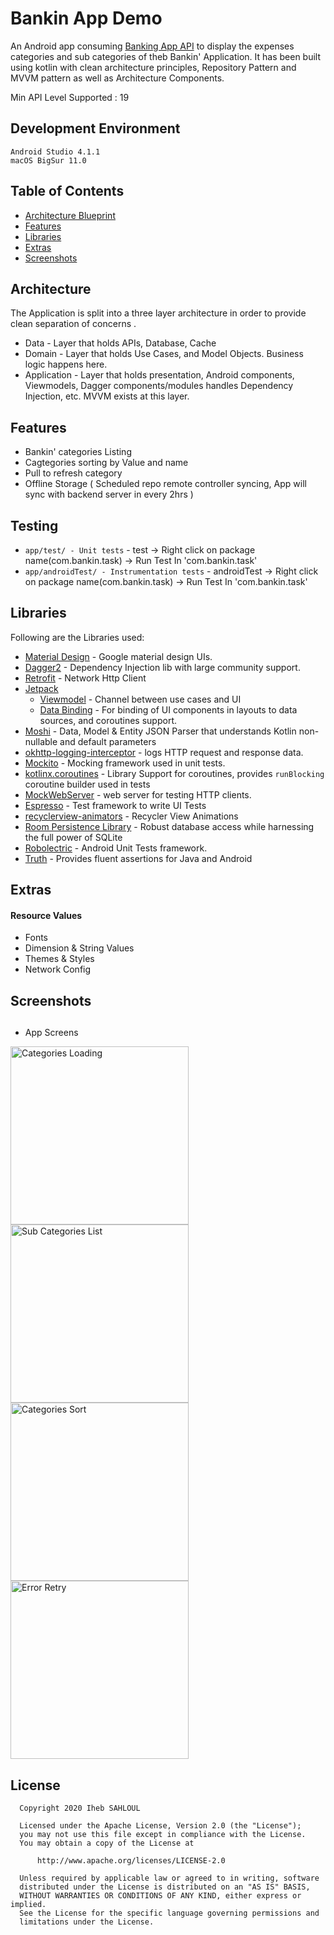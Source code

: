 # Bankin App Demo 

An Android app consuming [Banking App API](https://raw.githubusercontent.com/bankin-engineering/challenge-android/master/categories.json) to display the expenses categories and sub categories
of theb Bankin' Application. It has been built using kotlin with clean architecture principles, Repository Pattern and MVVM
pattern as well as Architecture Components.

Min API Level Supported : 19


## Development Environment

    Android Studio 4.1.1
    macOS BigSur 11.0

## Table of Contents

- [Architecture Blueprint](#architecture)
- [Features](#features)
- [Libraries](#libraries)
- [Extras](#extras)
- [Screenshots](#screenshots)

## Architecture

The Application is split into a three layer architecture in order to provide clean separation of concerns .
- Data - Layer that holds APIs, Database, Cache
- Domain - Layer that holds Use Cases, and Model Objects. Business logic happens here.
- Application - Layer that holds presentation, Android components, Viewmodels, Dagger components/modules handles Dependency Injection, etc. MVVM exists at this layer.


## Features
 
 - Bankin' categories Listing
 - Cagtegories sorting by Value and name
 - Pull to refresh category
 - Offline Storage ( Scheduled repo remote controller syncing, App will sync with backend server in every 2hrs )
 
 ## Testing

 - `app/test/ - Unit tests` - test -> Right click on package name(com.bankin.task) -> Run Test In 'com.bankin.task'
 - `app/androidTest/ - Instrumentation tests` - androidTest -> Right click on package name(com.bankin.task) -> Run Test In 'com.bankin.task'

## Libraries

Following are the Libraries used:

- [Material Design](https://material.io/develop/android/docs/getting-started/) - Google material design UIs.
- [Dagger2](https://github.com/google/dagger) - Dependency Injection lib with large community support.
- [Retrofit](https://square.github.io/retrofit/) - Network Http Client
- [Jetpack](https://developer.android.com/jetpack)
  - [Viewmodel](https://developer.android.com/topic/libraries/architecture/viewmodel) - Channel between use cases and UI
  - [Data Binding](https://developer.android.com/topic/libraries/data-binding) - For binding of UI components in layouts to data sources, and coroutines support.
- [Moshi](https://github.com/square/moshi) - Data, Model & Entity JSON Parser that understands Kotlin non-nullable and default parameters
- [okhttp-logging-interceptor](https://github.com/square/okhttp/blob/master/okhttp-logging-interceptor/README.md) - logs HTTP request and response data.
- [Mockito](https://site.mockito.org/) - Mocking framework used in unit tests.
- [kotlinx.coroutines](https://github.com/Kotlin/kotlinx.coroutines) - Library Support for coroutines, provides `runBlocking` coroutine builder used in tests
- [MockWebServer](https://github.com/square/okhttp/tree/master/mockwebserver) - web server for testing HTTP clients.
- [Espresso](https://developer.android.com/training/testing/espresso) - Test framework to write UI Tests
- [recyclerview-animators](https://github.com/wasabeef/recyclerview-animators) - Recycler View Animations
- [Room Persistence Library](https://developer.android.com/topic/libraries/architecture/room) - Robust database access while harnessing the full power of SQLite
- [Robolectric](http://robolectric.org/) - Android Unit Tests framework.
- [Truth](https://truth.dev/) - Provides fluent assertions for Java and Android

## Extras


#### Resource Values

- Fonts
- Dimension & String Values
- Themes & Styles
- Network Config

## Screenshots


##

- App Screens

<p float="center">
  <img src="media/categorieslist.png" title="Categories Loading" width="285" />
  <img src="media/subcategorieslist.png" title="Sub Categories List" width="285" /> 
  <img src="media/sortingaction.png" title="Categories Sort" width="285" />
  <img src="media/errorlayout.png" title="Error Retry" width="285" />
</p>


## License

 ```
   Copyright 2020 Iheb SAHLOUL

   Licensed under the Apache License, Version 2.0 (the "License");
   you may not use this file except in compliance with the License.
   You may obtain a copy of the License at

       http://www.apache.org/licenses/LICENSE-2.0

   Unless required by applicable law or agreed to in writing, software
   distributed under the License is distributed on an "AS IS" BASIS,
   WITHOUT WARRANTIES OR CONDITIONS OF ANY KIND, either express or implied.
   See the License for the specific language governing permissions and
   limitations under the License.
 ```

